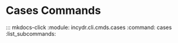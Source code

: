 # Cases Commands

::: mkdocs-click
    :module: incydr.cli.cmds.cases
    :command: cases
    :list_subcommands:
